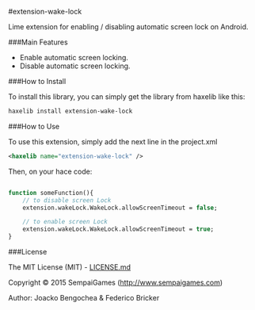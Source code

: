 #extension-wake-lock

Lime extension for enabling / disabling automatic screen lock on Android.

###Main Features

* Enable automatic screen locking.
* Disable automatic screen locking.

###How to Install

To install this library, you can simply get the library from haxelib like this:
```bash
haxelib install extension-wake-lock
```

###How to Use

To use this extension, simply add the next line in the project.xml
```xml
<haxelib name="extension-wake-lock" />
```
Then, on your hace code:


```haxe

function someFunction(){
	// to disable screen Lock
	extension.wakeLock.WakeLock.allowScreenTimeout = false;

	// to enable screen Lock
	extension.wakeLock.WakeLock.allowScreenTimeout = true;
}

```

###License

The MIT License (MIT) - [LICENSE.md](LICENSE.md)

Copyright &copy; 2015 SempaiGames (http://www.sempaigames.com)

Author: Joacko Bengochea & Federico Bricker
